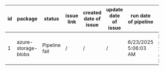 
| id | package | status | issue link | created date of issue | update date of issue | run date of pipeline | pipeline run link |
|----|---------|--------|------------|-----------------------|----------------------| ---------------------| ----------------- |
| 1 | azure-storage-blobs | Pipeline fail | / | / | / | 6/23/2025 5:06:03 AM | https://dev.azure.com/v-qzhong-dotnet/content-validation-automation/_build/results?buildId=7 |